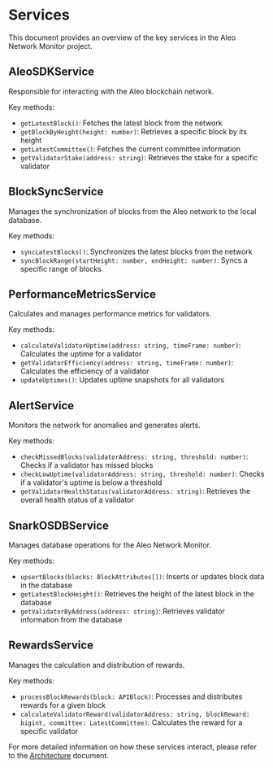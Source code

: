 # Services

This document provides an overview of the key services in the Aleo Network Monitor project.

## AleoSDKService

Responsible for interacting with the Aleo blockchain network.

Key methods:
- `getLatestBlock()`: Fetches the latest block from the network
- `getBlockByHeight(height: number)`: Retrieves a specific block by its height
- `getLatestCommittee()`: Fetches the current committee information
- `getValidatorStake(address: string)`: Retrieves the stake for a specific validator

## BlockSyncService

Manages the synchronization of blocks from the Aleo network to the local database.

Key methods:
- `syncLatestBlocks()`: Synchronizes the latest blocks from the network
- `syncBlockRange(startHeight: number, endHeight: number)`: Syncs a specific range of blocks

## PerformanceMetricsService

Calculates and manages performance metrics for validators.

Key methods:
- `calculateValidatorUptime(address: string, timeFrame: number)`: Calculates the uptime for a validator
- `getValidatorEfficiency(address: string, timeFrame: number)`: Calculates the efficiency of a validator
- `updateUptimes()`: Updates uptime snapshots for all validators

## AlertService

Monitors the network for anomalies and generates alerts.

Key methods:
- `checkMissedBlocks(validatorAddress: string, threshold: number)`: Checks if a validator has missed blocks
- `checkLowUptime(validatorAddress: string, threshold: number)`: Checks if a validator's uptime is below a threshold
- `getValidatorHealthStatus(validatorAddress: string)`: Retrieves the overall health status of a validator

## SnarkOSDBService

Manages database operations for the Aleo Network Monitor.

Key methods:
- `upsertBlocks(blocks: BlockAttributes[])`: Inserts or updates block data in the database
- `getLatestBlockHeight()`: Retrieves the height of the latest block in the database
- `getValidatorByAddress(address: string)`: Retrieves validator information from the database

## RewardsService

Manages the calculation and distribution of rewards.

Key methods:
- `processBlockRewards(block: APIBlock)`: Processes and distributes rewards for a given block
- `calculateValidatorReward(validatorAddress: string, blockReward: bigint, committee: LatestCommittee)`: Calculates the reward for a specific validator

For more detailed information on how these services interact, please refer to the [Architecture](architecture.md) document.